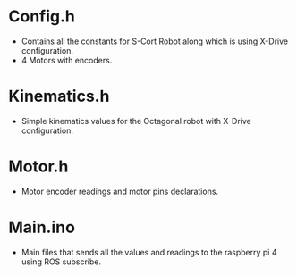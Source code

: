 # Config.h 
- Contains all the constants for S-Cort Robot along which is using X-Drive configuration.
- 4 Motors with encoders. 

# Kinematics.h 
- Simple kinematics values for the Octagonal robot with X-Drive configuration. 

# Motor.h
- Motor encoder readings and motor pins declarations. 

# Main.ino
- Main files that sends all the values and readings to the raspberry pi 4 using ROS subscribe.
